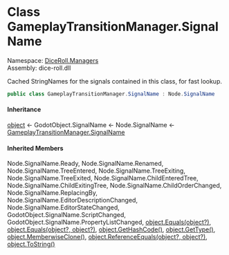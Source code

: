 # <a id="DiceRoll_Managers_GameplayTransitionManager_SignalName"></a> Class GameplayTransitionManager.SignalName

Namespace: [DiceRoll.Managers](DiceRoll.Managers.md)  
Assembly: dice\-roll.dll  

Cached StringNames for the signals contained in this class, for fast lookup.

```csharp
public class GameplayTransitionManager.SignalName : Node.SignalName
```

#### Inheritance

[object](https://learn.microsoft.com/dotnet/api/system.object) ← 
GodotObject.SignalName ← 
Node.SignalName ← 
[GameplayTransitionManager.SignalName](DiceRoll.Managers.GameplayTransitionManager.SignalName.md)

#### Inherited Members

Node.SignalName.Ready, 
Node.SignalName.Renamed, 
Node.SignalName.TreeEntered, 
Node.SignalName.TreeExiting, 
Node.SignalName.TreeExited, 
Node.SignalName.ChildEnteredTree, 
Node.SignalName.ChildExitingTree, 
Node.SignalName.ChildOrderChanged, 
Node.SignalName.ReplacingBy, 
Node.SignalName.EditorDescriptionChanged, 
Node.SignalName.EditorStateChanged, 
GodotObject.SignalName.ScriptChanged, 
GodotObject.SignalName.PropertyListChanged, 
[object.Equals\(object?\)](https://learn.microsoft.com/dotnet/api/system.object.equals\#system\-object\-equals\(system\-object\)), 
[object.Equals\(object?, object?\)](https://learn.microsoft.com/dotnet/api/system.object.equals\#system\-object\-equals\(system\-object\-system\-object\)), 
[object.GetHashCode\(\)](https://learn.microsoft.com/dotnet/api/system.object.gethashcode), 
[object.GetType\(\)](https://learn.microsoft.com/dotnet/api/system.object.gettype), 
[object.MemberwiseClone\(\)](https://learn.microsoft.com/dotnet/api/system.object.memberwiseclone), 
[object.ReferenceEquals\(object?, object?\)](https://learn.microsoft.com/dotnet/api/system.object.referenceequals), 
[object.ToString\(\)](https://learn.microsoft.com/dotnet/api/system.object.tostring)


